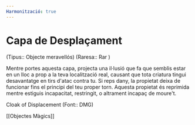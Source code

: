 ```yaml
---
Harmonització: true
---
```

# Capa de Desplaçament

(Tipus:: Objecte meravellós) (Raresa:: Rar )

Mentre portes aquesta capa, projecta una il·lusió que fa que semblis estar en un lloc a prop a la teva localització real, causant que tota criatura tingui desavantatge en tirs d'atac contra tu. Si reps dany, la propietat deixa de funcionar fins el principi del teu proper torn. Aquesta propietat és reprimida mentre estiguis incapacitat, restringit, o altrament incapaç de moure't.

Cloak of Displacement (Font:: DMG)

[[Objectes Màgics]]